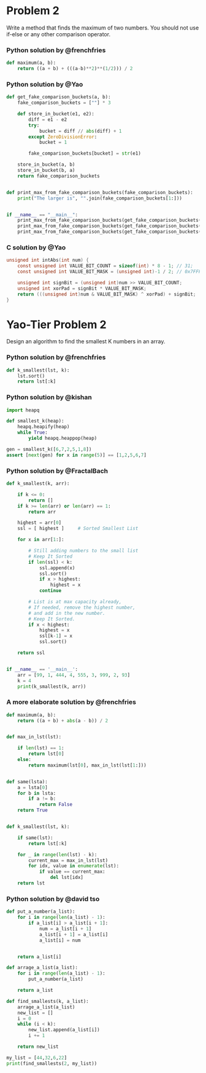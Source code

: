 # Problem 2

Write a method that finds the maximum of two numbers. You should not use if-else or any other comparison operator.

### Python solution by @frenchfries

```python
def maximum(a, b):
    return ((a + b) + (((a-b)**2)**(1/2))) / 2
```

### Python solution by @Yao

```python
def get_fake_comparison_buckets(a, b):
    fake_comparison_buckets = [""] * 3

    def store_in_bucket(e1, e2):
        diff = e1 - e2
        try:
            bucket = diff // abs(diff) + 1
        except ZeroDivisionError:
            bucket = 1

        fake_comparison_buckets[bucket] = str(e1)

    store_in_bucket(a, b)
    store_in_bucket(b, a)
    return fake_comparison_buckets


def print_max_from_fake_comparison_buckets(fake_comparison_buckets):
    print("The larger is", "".join(fake_comparison_buckets[1:]))


if __name__ == "__main__":
    print_max_from_fake_comparison_buckets(get_fake_comparison_buckets(0, 1))
    print_max_from_fake_comparison_buckets(get_fake_comparison_buckets(2, 1))
    print_max_from_fake_comparison_buckets(get_fake_comparison_buckets(1, 1))
```

### C solution by @Yao

```c
unsigned int intAbs(int num) {
    const unsigned int VALUE_BIT_COUNT = sizeof(int) * 8 - 1; // 31;
    const unsigned int VALUE_BIT_MASK = (unsigned int)-1 / 2; // 0x7FFFFFFF

    unsigned int signBit = (unsigned int)num >> VALUE_BIT_COUNT;
    unsigned int xorPad = signBit * VALUE_BIT_MASK;
    return (((unsigned int)num & VALUE_BIT_MASK) ^ xorPad) + signBit;
}
```

# Yao-Tier Problem 2

Design an algorithm to find the smallest K numbers in an array.

### Python solution by @frenchfries

```python
def k_smallest(lst, k):
    lst.sort()
    return lst[:k]
```

### Python solution by @kishan

```python
import heapq

def smallest_k(heap):
    heapq.heapify(heap)
    while True:
        yield heapq.heappop(heap)

gen = smallest_k([6,7,2,5,1,8])
assert [next(gen) for x in range(5)] == [1,2,5,6,7]
```

### Python solution by @FractalBach

```python
def k_smallest(k, arr):

    if k <= 0:
        return []
    if k >= len(arr) or len(arr) == 1:
        return arr

    highest = arr[0]
    ssl = [ highest ]     # Sorted Smallest List

    for x in arr[1:]:

        # Still adding numbers to the small list
        # Keep It Sorted
        if len(ssl) < k:
            ssl.append(x)
            ssl.sort()
            if x > highest:
                highest = x
            continue

        # List is at max capacity already,
        # If needed, remove the highest number,
        # and add in the new number.
        # Keep It Sorted.
        if x < highest:
            highest = x
            ssl[k-1] = x
            ssl.sort()

    return ssl


if __name__ == '__main__':
    arr = [99, 1, 444, 4, 555, 3, 999, 2, 93]
    k = 4
    print(k_smallest(k, arr))
```

### A more elaborate solution by @frenchfries

```python
def maximum(a, b):
    return ((a + b) + abs(a - b)) / 2


def max_in_lst(lst):

    if len(lst) == 1:
        return lst[0]
    else:
        return maximum(lst[0], max_in_lst(lst[1:]))


def same(lsta):
    a = lsta[0]
    for b in lsta:
        if a != b:
            return False
    return True


def k_smallest(lst, k):

    if same(lst):
        return lst[:k]

    for _ in range(len(lst) - k):
        current_max = max_in_lst(lst)
        for idx, value in enumerate(lst):
            if value == current_max:
                del lst[idx]
    return lst
```

### Python solution by @david tso

```python
def put_a_number(a_list):
    for i in range(len(a_list) - 1):
        if a_list[i] > a_list[i + 1]:
            num = a_list[i + 1]
            a_list[i + 1] = a_list[i]
            a_list[i] = num


    return a_list[i]

def arrage_a_list(a_list):
    for i in range(len(a_list) - 1):
        put_a_number(a_list)

    return a_list

def find_smallests(k, a_list):
    arrage_a_list(a_list)
    new_list = []
    i = 0
    while (i < k):
        new_list.append(a_list[i])
        i += 1

    return new_list

my_list = [44,32,6,22]
print(find_smallests(2, my_list))
```
